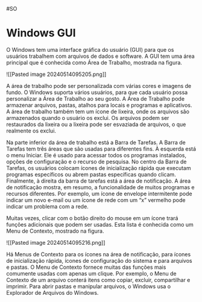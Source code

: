 #SO 
# Windows GUI

O Windows tem uma interface gráfica do usuário (GUI) para que os usuários trabalhem com arquivos de dados e software. A GUI tem uma área principal que é conhecida como Área de Trabalho, mostrada na figura.

![[Pasted image 20240514095205.png]]

A área de trabalho pode ser personalizada com várias cores e imagens de fundo. O Windows suporta vários usuários, para que cada usuário possa personalizar a Área de Trabalho ao seu gosto. A Área de Trabalho pode armazenar arquivos, pastas, atalhos para locais e programas e aplicativos. A área de trabalho também tem um ícone de lixeira, onde os arquivos são armazenados quando o usuário os exclui. Os arquivos podem ser restaurados da lixeira ou a lixeira pode ser esvaziada de arquivos, o que realmente os exclui.

Na parte inferior da área de trabalho está a Barra de Tarefas. A Barra de Tarefas tem três áreas que são usadas para diferentes fins. À esquerda está o menu Iniciar. Ele é usado para acessar todos os programas instalados, opções de configuração e o recurso de pesquisa. No centro da Barra de Tarefas, os usuários colocam ícones de inicialização rápida que executam programas específicos ou abrem pastas específicas quando clicam. Finalmente, à direita da barra de tarefas está a área de notificação. A área de notificação mostra, em resumo, a funcionalidade de muitos programas e recursos diferentes. Por exemplo, um ícone de envelope intermitente pode indicar um novo e-mail ou um ícone de rede com um “x” vermelho pode indicar um problema com a rede.

Muitas vezes, clicar com o botão direito do mouse em um ícone trará funções adicionais que podem ser usadas. Esta lista é conhecida como um Menu de Contexto, mostrado na figura.

![[Pasted image 20240514095216.png]]

Há Menus de Contexto para os ícones na área de notificação, para ícones de inicialização rápida, ícones de configuração do sistema e para arquivos e pastas. O Menu de Contexto fornece muitas das funções mais comumente usadas com apenas um clique. Por exemplo, o Menu de Contexto de um arquivo conterá itens como copiar, excluir, compartilhar e imprimir. Para abrir pastas e manipular arquivos, o Windows usa o Explorador de Arquivos do Windows.









